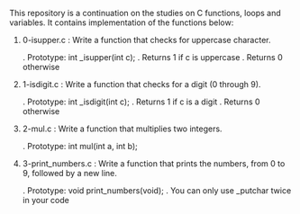 This repository is a continuation on the studies on C functions, loops and variables.
It contains implementation of the functions below:

1. 0-isupper.c : Write a function that checks for uppercase character.

	. Prototype: int _isupper(int c);
	. Returns 1 if c is uppercase
	. Returns 0 otherwise

2. 1-isdigit.c : Write a function that checks for a digit (0 through 9).

	. Prototype: int _isdigit(int c);
	. Returns 1 if c is a digit
	. Returns 0 otherwise

3. 2-mul.c : Write a function that multiplies two integers.

	. Prototype: int mul(int a, int b);

4. 3-print_numbers.c : Write a function that prints the numbers, from 0 to 9, followed by a new line.

	. Prototype: void print_numbers(void);
	. You can only use _putchar twice in your code

